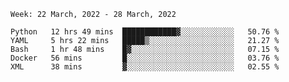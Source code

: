 <!--START_SECTION:waka-->
```text
Week: 22 March, 2022 - 28 March, 2022

Python   12 hrs 49 mins  ████████████▓░░░░░░░░░░░░   50.76 % 
YAML     5 hrs 22 mins   █████▒░░░░░░░░░░░░░░░░░░░   21.27 % 
Bash     1 hr 48 mins    █▓░░░░░░░░░░░░░░░░░░░░░░░   07.15 % 
Docker   56 mins         █░░░░░░░░░░░░░░░░░░░░░░░░   03.76 % 
XML      38 mins         ▓░░░░░░░░░░░░░░░░░░░░░░░░   02.55 % 
```
<!--END_SECTION:waka-->

